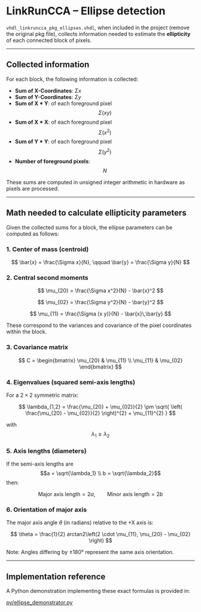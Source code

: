 # LinkRunCCA – Ellipse detection

`vhdl_linkruncca_pkg_ellipses.vhdl`, when included in the project (remove the original pkg file), collects information needed to estimate the **ellipticity** of each connected block of pixels.

---

## Collected information

For each block, the following information is collected:

- **Sum of X-Coordinates**: $\Sigma x$
- **Sum of Y-Coordinates**: $\Sigma y$
- **Sum of X \* Y**: of each foreground pixel
$$\Sigma (x y)$$
- **Sum of X \* X**: of each foreground pixel
$$\Sigma (x^2)$$
- **Sum of Y \* Y**: of each foreground pixel
$$\Sigma (y^2)$$
- **Number of foreground pixels**:
$$N$$

These sums are computed in unsigned integer arithmetic in hardware as pixels are processed.

---

## Math needed to calculate ellipticity parameters

Given the collected sums for a block, the ellipse parameters can be computed as follows:

### 1. Center of mass (centroid)

$$
\bar{x} = \frac{\Sigma x}{N}, \qquad \bar{y} = \frac{\Sigma y}{N}
$$

### 2. Central second moments

$$
\mu_{20} = \frac{\Sigma x^2}{N} - \bar{x}^2
$$

$$
\mu_{02} = \frac{\Sigma y^2}{N} - \bar{y}^2
$$

$$
\mu_{11} = \frac{\Sigma (x y)}{N} - \bar{x}\,\bar{y}
$$

These correspond to the variances and covariance of the pixel coordinates within the block.

### 3. Covariance matrix

$$
C =
\begin{bmatrix}
\mu_{20} & \mu_{11} \\
\mu_{11} & \mu_{02}
\end{bmatrix}
$$

### 4. Eigenvalues (squared semi-axis lengths)

For a $2 \times 2$ symmetric matrix:

$$
\lambda_{1,2} =
\frac{\mu_{20} + \mu_{02}}{2}
\pm
\sqrt{
\left( \frac{\mu_{20} - \mu_{02}}{2} \right)^{2} + 
\mu_{11}^{2}
}
$$

with 
$$\lambda_1 \ge \lambda_2$$

### 5. Axis lengths (diameters)

If the semi-axis lengths are 
$$a = \sqrt{\lambda_1} \\ b = \sqrt{\lambda_2}$$
 then:

$$
\text{Major axis length} = 2a, \qquad \text{Minor axis length} = 2b
$$

### 6. Orientation of major axis

The major axis angle $\theta$ (in radians) relative to the +X axis is:

$$
\theta = \frac{1}{2} arctan2\left(2 \cdot \mu_{11}, \mu_{20} - \mu_{02} \right)
$$

Note: Angles differing by ±180° represent the same axis orientation.

---

## Implementation reference

A Python demonstration implementing these exact formulas is provided in:

[py/ellipse_demonstrator.py](py/ellipse_demonstrator.py)
